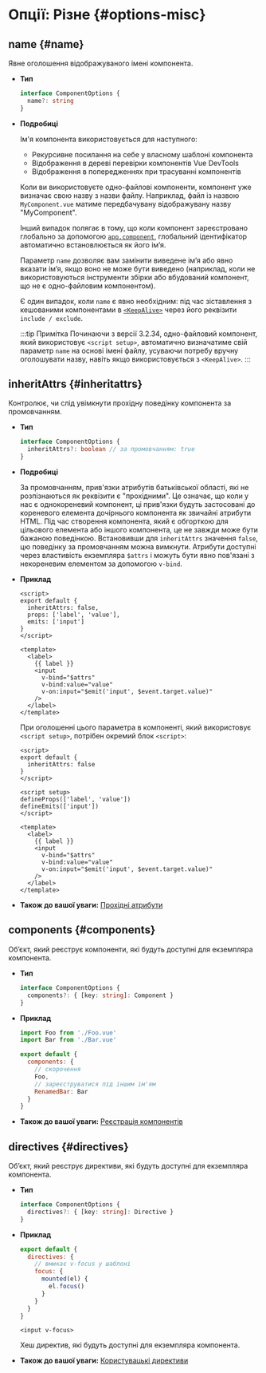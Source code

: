 # Опції: Різне {#options-misc}

## name {#name}

Явне оголошення відображуваного імені компонента.

- **Тип**

  ```ts
  interface ComponentOptions {
    name?: string
  }
  ```

- **Подробиці**

  Ім'я компонента використовується для наступного:

  - Рекурсивне посилання на себе у власному шаблоні компонента
  - Відображення в дереві перевірки компонентів Vue DevTools
  - Відображення в попередженнях при трасуванні компонентів

  Коли ви використовуєте одно-файлові компоненти, компонент уже визначає свою назву з назви файлу. Наприклад, файл із назвою `MyComponent.vue` матиме передбачувану відображувану назву "MyComponent".

  Інший випадок полягає в тому, що коли компонент зареєстровано глобально за допомогою [`app.component`](/api/application.html#app-component), глобальний ідентифікатор автоматично встановлюється як його ім’я.

  Параметр `name` дозволяє вам замінити виведене ім’я або явно вказати ім’я, якщо воно не може бути виведено (наприклад, коли не використовуються інструменти збірки або вбудований компонент, що не є одно-файловим компонентом).

  Є один випадок, коли `name` є явно необхідним: під час зіставлення з кешованими компонентами в [`<KeepAlive>`](/guide/built-ins/keep-alive.html) через його реквізити `include / exclude`.

  :::tip Примітка
  Починаючи з версії 3.2.34, одно-файловий компонент, який використовує `<script setup>`, автоматично визначатиме свій параметр `name` на основі імені файлу, усуваючи потребу вручну оголошувати назву, навіть якщо використовується з `<KeepAlive>`.
  :::

## inheritAttrs {#inheritattrs}

Контролює, чи слід увімкнути прохідну поведінку компонента за промовчанням.

- **Тип**

  ```ts
  interface ComponentOptions {
    inheritAttrs?: boolean // за промовчанням: true
  }
  ```

- **Подробиці**

  За промовчанням, прив'язки атрибутів батьківської області, які не розпізнаються як реквізити є "прохідними". Це означає, що коли у нас є однокореневий компонент, ці прив'язки будуть застосовані до кореневого елемента дочірнього компонента як звичайні атрибути HTML. Під час створення компонента, який є обгорткою для цільового елемента або іншого компонента, це не завжди може бути бажаною поведінкою. Встановивши для `inheritAttrs` значення `false`, цю поведінку за промовчанням можна вимкнути. Атрибути доступні через властивість екземпляра `$attrs` і можуть бути явно пов'язані з некореневим елементом за допомогою `v-bind`.

- **Приклад**

  <div class="options-api">

  ```vue
  <script>
  export default {
    inheritAttrs: false,
    props: ['label', 'value'],
    emits: ['input']
  }
  </script>

  <template>
    <label>
      {{ label }}
      <input
        v-bind="$attrs"
        v-bind:value="value"
        v-on:input="$emit('input', $event.target.value)"
      />
    </label>
  </template>
  ```

  </div>
  <div class="composition-api">

  При оголошенні цього параметра в компоненті, який використовує `<script setup>`, потрібен окремий блок `<script>`:

  ```vue
  <script>
  export default {
    inheritAttrs: false
  }
  </script>

  <script setup>
  defineProps(['label', 'value'])
  defineEmits(['input'])
  </script>

  <template>
    <label>
      {{ label }}
      <input
        v-bind="$attrs"
        v-bind:value="value"
        v-on:input="$emit('input', $event.target.value)"
      />
    </label>
  </template>
  ```

  </div>

- **Також до вашої уваги:** [Прохідні атрибути](/guide/components/attrs.html)

## components {#components}

Об’єкт, який реєструє компоненти, які будуть доступні для екземпляра компонента.

- **Тип**

  ```ts
  interface ComponentOptions {
    components?: { [key: string]: Component }
  }
  ```

- **Приклад**

  ```js
  import Foo from './Foo.vue'
  import Bar from './Bar.vue'

  export default {
    components: {
      // скорочення
      Foo,
      // зареєструватися під іншим ім'ям
      RenamedBar: Bar
    }
  }
  ```

- **Також до вашої уваги:** [Реєстрація компонентів](/guide/components/registration.html)

## directives {#directives}

Об’єкт, який реєструє директиви, які будуть доступні для екземпляра компонента.

- **Тип**

  ```ts
  interface ComponentOptions {
    directives?: { [key: string]: Directive }
  }
  ```

- **Приклад**

  ```js
  export default {
    directives: {
      // вмикає v-focus у шаблоні
      focus: {
        mounted(el) {
          el.focus()
        }
      }
    }
  }
  ```

  ```vue-html
  <input v-focus>
  ```

  Хеш директив, які будуть доступні для екземпляра компонента.

- **Також до вашої уваги:** [Користувацькі директиви](/guide/reusability/custom-directives.html)

